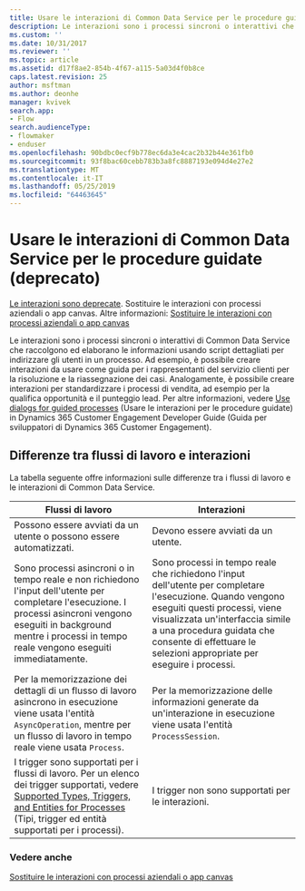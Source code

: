 ```yaml
---
title: Usare le interazioni di Common Data Service per le procedure guidate (deprecato) | MicrosoftDocs
description: Le interazioni sono i processi sincroni o interattivi che raccolgono ed elaborano le informazioni usando script dettagliati per indirizzare gli utenti in un processo
ms.custom: ''
ms.date: 10/31/2017
ms.reviewer: ''
ms.topic: article
ms.assetid: d17f8ae2-854b-4f67-a115-5a03d4f0b8ce
caps.latest.revision: 25
author: msftman
ms.author: deonhe
manager: kvivek
search.app:
- Flow
search.audienceType:
- flowmaker
- enduser
ms.openlocfilehash: 90bdbc0ecf9b778ec6da3e4cac2b32b44e361fb0
ms.sourcegitcommit: 93f8bac60cebb783b3a8fc8887193e094d4e27e2
ms.translationtype: MT
ms.contentlocale: it-IT
ms.lasthandoff: 05/25/2019
ms.locfileid: "64463645"
---
```

# <a name="use-common-data-service-dialogs-for-guided-processes-deprecated"></a>Usare le interazioni di Common Data Service per le procedure guidate (deprecato)

[Le interazioni sono deprecate](/dynamics365/get-started/whats-new/customer-engagement/important-changes-coming#dialogs-are-deprecated). Sostituire le interazioni con processi aziendali o app canvas. Altre informazioni: [Sostituire le interazioni con processi aziendali o app canvas](replace-dialogs.md) 

Le interazioni sono i processi sincroni o interattivi di Common Data Service che raccolgono ed elaborano le informazioni usando script dettagliati per indirizzare gli utenti in un processo. Ad esempio, è possibile creare interazioni da usare come guida per i rappresentanti del servizio clienti per la risoluzione e la riassegnazione dei casi. Analogamente, è possibile creare interazioni per standardizzare i processi di vendita, ad esempio per la qualifica opportunità e il punteggio lead. Per altre informazioni, vedere [Use dialogs for guided processes](/dynamics365/customer-engagement/developer/use-dialogs-guided-processes) (Usare le interazioni per le procedure guidate) in Dynamics 365 Customer Engagement Developer Guide (Guida per sviluppatori di Dynamics 365 Customer Engagement).

## <a name="differences-between-workflows-and-dialogs"></a>Differenze tra flussi di lavoro e interazioni

La tabella seguente offre informazioni sulle differenze tra i flussi di lavoro e le interazioni di Common Data Service.  


| Flussi di lavoro     |    Interazioni      |
|---------------|--------------|
|                                                                                                  Possono essere avviati da un utente o possono essere automatizzati.                                                                                                   |                                                                                          Devono essere avviati da un utente.                                                                                          |
|                                  Sono processi asincroni o in tempo reale e non richiedono l'input dell'utente per completare l'esecuzione. I processi asincroni vengono eseguiti in background mentre i processi in tempo reale vengono eseguiti immediatamente.                                   | Sono processi in tempo reale che richiedono l'input dell'utente per completare l'esecuzione. Quando vengono eseguiti questi processi, viene visualizzata un'interfaccia simile a una procedura guidata che consente di effettuare le selezioni appropriate per eseguire i processi. |
|                                                    Per la memorizzazione dei dettagli di un flusso di lavoro asincrono in esecuzione viene usata l'entità `AsyncOperation`, mentre per un flusso di lavoro in tempo reale viene usata `Process`.                                                     |                                                       Per la memorizzazione delle informazioni generate da un'interazione in esecuzione viene usata l'entità `ProcessSession`.                                                       |
|                  I trigger sono supportati per i flussi di lavoro. Per un elenco dei trigger supportati, vedere [Supported Types, Triggers, and Entities for Processes](/dynamics365/customer-engagement/developer/supported-types-triggers-entities-actions-processes) (Tipi, trigger ed entità supportati per i processi).                   |                                                                                   I trigger non sono supportati per le interazioni.                                                                                    |
  
### <a name="see-also"></a>Vedere anche
[Sostituire le interazioni con processi aziendali o app canvas](replace-dialogs.md)
